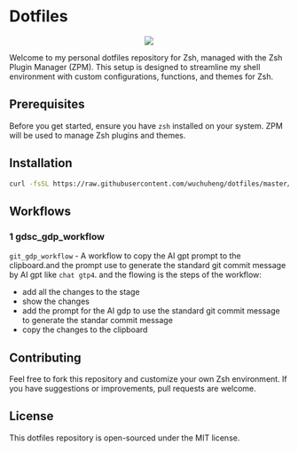 # Dotfiles

<p align="center">
    <a herf='https://github.com/wuchuheng/dotfiles/actions/workflows/test.yaml' alg='Test Dotfiles'>
        <img src='https://github.com/wuchuheng/dotfiles/actions/workflows/test.yaml/badge.svg?branch=master' />
    </a>
</p>

Welcome to my personal dotfiles repository for Zsh, managed with the Zsh Plugin Manager (ZPM). This setup is designed to streamline my shell environment with custom configurations, functions, and themes for Zsh.

## Prerequisites

Before you get started, ensure you have `zsh` installed on your system. ZPM will be used to manage Zsh plugins and themes.

## Installation

```sh
curl -fsSL https://raw.githubusercontent.com/wuchuheng/dotfiles/master/install.sh | bash
```

## Workflows

### 1 gdsc_gdp_workflow

`git_gdp_workflow` - A workflow to copy the AI gpt prompt to the clipboard.and the prompt use to generate the standard git commit message by AI gpt like `chat gtp4`. and the flowing is the steps of the workflow:
 - add all the changes to the stage
 - show the changes
 - add the prompt for the AI gdp to use the standard git commit message to generate the standar commit message
 - copy the changes to the clipboard

## Contributing

Feel free to fork this repository and customize your own Zsh environment. If you have suggestions or improvements, pull requests are welcome.

## License

This dotfiles repository is open-sourced under the MIT license.